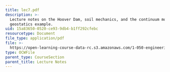```yaml
---
title: lec7.pdf
description: >-
  Lecture notes on the Hoover Dam, soil mechanics, and the continuum model:
  geostatics example.
uid: 15a83650-0520-ce93-9db4-b1ff292cfebc
resourcetype: Document
file_type: application/pdf
file: >-
  https://open-learning-course-data-rc.s3.amazonaws.com/1-050-engineering-mechanics-i-fall-2007/15a836500520ce939db4b1ff292cfebc_lec7.pdf
type: OCWFile
parent_type: CourseSection
parent_title: Lecture Notes
---
```

